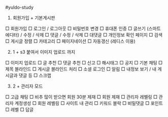 #yuldo-study

1) 회원가입 + 기본게시판

□ 회원가입
□ 로그인 / 로그아웃
□ 비밀번호 변경
□ 휴대폰 인증
□ 글쓰기 (스마트 에디터) / 수정 / 삭제
□ 댓글 / 수정 / 삭제
□ 대댓글
□ 개인정보 확인 페이지
□ 검색
□ 게시글 정렬
□ 카테고리
□ 페이지네이션
□ 자동갱신 (레디스 이용)

2) 1 + s3 붙여서 이미지 업로드 까지

□ 이미지 업로드
□ 글 추천
□ 댓글 추천
□ 신고
□ 해시태그
□ 공지
□ 기본 채팅
□ 제목 블라인드
□ 게시글 블라인드 처리
□ 소셜 로그인
□ 알림
□ 내정보 보기 / 내 게시글과 댓글 등
□ 스크랩

3) 2 + 관리자 모드

□ 고급 채팅
□ 비추 많이 받으면 회원 30분 제재
□ 회원 제재
□ 관리자 레벨링
□ 관리자 계정생성
□ 회원 레벨링
□ 사이트 내 관리
□ 키워드 블락
□ 비밀댓글
□ 포인트
□ 레벨
□ 답글

